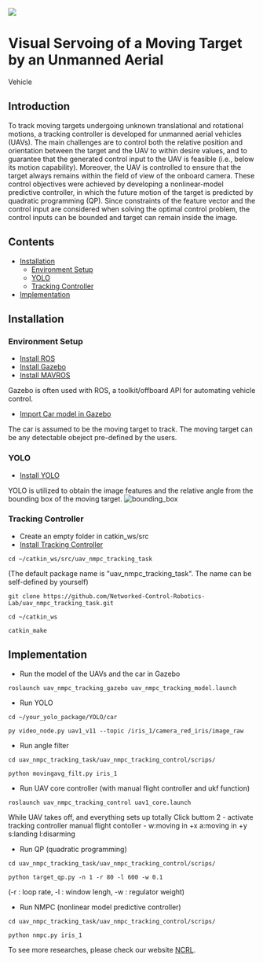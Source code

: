 ![](https://i.imgur.com/ipB5pAy.jpg)
# Visual Servoing of a Moving Target by an Unmanned Aerial
Vehicle
## Introduction
To track moving targets undergoing unknown translational and rotational motions, a tracking controller is developed for unmanned aerial vehicles (UAVs). 
The main challenges are to control both the relative position and orientation between the target and the UAV to within desire values, 
and to guarantee that the generated control input to the UAV is feasible (i.e., below its motion capability). 
Moreover, the UAV is controlled to ensure that the target always remains within the field of view of the onboard camera. 
These control objectives were achieved by developing a nonlinear-model predictive controller, 
in which the future motion of the target is predicted by quadratic programming (QP). 
Since constraints of the feature vector and the control input are considered when solving the optimal control problem, 
the control inputs can be bounded and target can remain inside the image. 

## Contents
* [Installation](https://github.com/Networked-Control-Robotics-Lab/uav_nmpc_tracking_task/blob/main/README.md#installation)
    * [Environment Setup](https://github.com/Networked-Control-Robotics-Lab/uav_nmpc_tracking_task/blob/main/README.md#environment-setup)
    * [YOLO](https://github.com/Networked-Control-Robotics-Lab/uav_nmpc_tracking_task/blob/main/README.md#yolo)
    * [Tracking Controller](https://github.com/Networked-Control-Robotics-Lab/uav_nmpc_tracking_task/blob/main/README.md#tracking-controller)
* [Implementation](https://github.com/Networked-Control-Robotics-Lab/uav_nmpc_tracking_task/blob/main/README.md#implementation)

## Installation
### Environment Setup
* [Install ROS](http://wiki.ros.org/ROS/Installation)
* [Install Gazebo](https://dev.px4.io/v1.9.0/en/simulation/ros_interface.html)
* [Install MAVROS](https://docs.px4.io/master/en/ros/mavros_installation.html) 

Gazebo is often used with ROS, a toolkit/offboard API for automating vehicle control. 
* [Import Car model in Gazebo](https://github.com/osrf/car_demo)

The car is assumed to be the moving target to track. The moving target can be any detectable obeject pre-defined by the users. 
### YOLO
* [Install YOLO](https://github.com/n8886919/YOLO#Licence-Plate-Detection)

YOLO is utilized to obtain the image features and the relative angle from the bounding box of the moving target.
![bounding_box](https://user-images.githubusercontent.com/32452273/129678441-67aff309-1789-413c-bc05-79269abfa4c8.png)
### Tracking Controller
* Create an empty folder in catkin_ws/src
* [Install Tracking Controller](https://github.com/Networked-Control-Robotics-Lab/uav_nmpc_tracking_task)
 ```
cd ~/catkin_ws/src/uav_nmpc_tracking_task
```

(The default package name is "uav_nmpc_tracking_task". The name can be self-defined by yourself)

```
git clone https://github.com/Networked-Control-Robotics-Lab/uav_nmpc_tracking_task.git
```
```
cd ~/catkin_ws
```

```
catkin_make
```
## Implementation
* Run the model of the UAVs and the car in Gazebo
```
roslaunch uav_nmpc_tracking_gazebo uav_nmpc_tracking_model.launch
```
* Run YOLO
```
cd ~/your_yolo_package/YOLO/car 
```
```
py video_node.py uav1_v11 --topic /iris_1/camera_red_iris/image_raw
```
* Run angle filter
```
cd uav_nmpc_tracking_task/uav_nmpc_tracking_control/scrips/
```
```
python movingavg_filt.py iris_1
```
* Run UAV core controller (with manual flight controller and ukf function)
```
roslaunch uav_nmpc_tracking_control uav1_core.launch
```
While UAV takes off, and everything sets up totally
Click buttom 2 - activate tracking controller
manual flight contoller - w:moving in +x a:moving in +y s:landing l:disarming 
* Run QP (quadratic programming)
```
cd uav_nmpc_tracking_task/uav_nmpc_tracking_control/scrips/
```
```
python target_qp.py -n 1 -r 80 -l 600 -w 0.1
```
(-r : loop rate, -l : window lengh, -w : regulator weight)
* Run NMPC (nonlinear model predictive controller)
```
cd uav_nmpc_tracking_task/uav_nmpc_tracking_control/scrips/
```
```
python nmpc.py iris_1
```


To see more researches, please check our website [NCRL](http://ncrl.nctu.edu.tw/).
